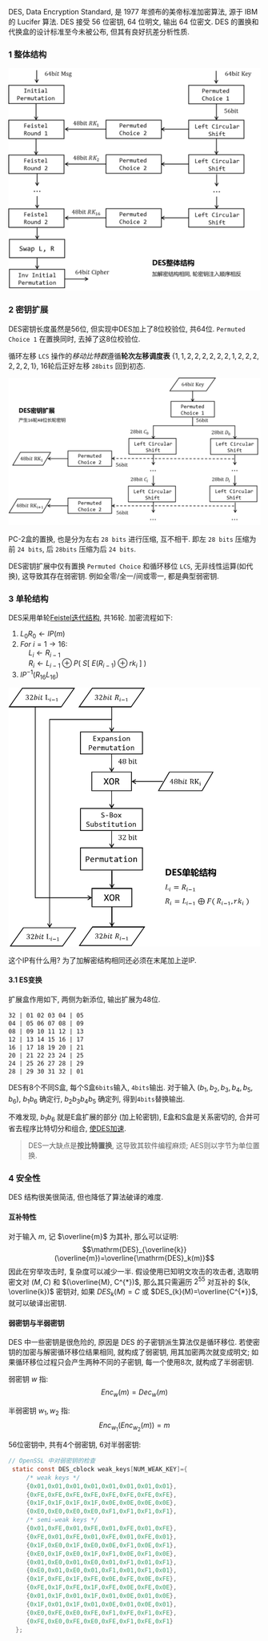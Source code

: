 DES, Data Encryption Standard, 是 1977 年颁布的美帝标准加密算法, 源于 IBM 的 Lucifer 算法. DES 接受 56 位密钥, 64 位明文, 输出 64 位密文. DES 的置换和代换盒的设计标准至今未被公布, 但其有良好抗差分析性质.

### 1 整体结构

![|500](../../../attach/Pasted%20image%2020230610224500.png)

### 2 密钥扩展

DES密钥长度虽然是56位, 但实现中DES加上了8位校验位, 共64位. `Permuted Choice 1` 在置换同时, 去掉了这8位校验位.

循环左移 `LCS` 操作的*移动比特数*遵循**轮次左移调度表** $\{1,1,2,2,2,2,2,2,1,2,2,2,2,2,2,1\}$, 16轮后正好左移 `28bits` 回到初态.

![|500](../../../attach/Pasted%20image%2020230610221457.png)

PC-2盒的置换, 也是分为左右 `28 bits` 进行压缩, 互不相干. 即左 `28 bits` 压缩为 前 `24 bits`, 后 `28bits` 压缩为后 `24 bits`.

DES密钥扩展中仅有置换 `Permuted Choice` 和循环移位 `LCS`, 无非线性运算(如代换), 这导致其存在弱密钥. 例如全零/全一/间或零一, 都是典型弱密钥.

### 3 单轮结构

DES采用单轮[Feistel迭代结构](Feistel%20结构.md), 共16轮. 加密流程如下:

1. $L_{0}R_{0}\leftarrow IP(m)$
2. $For\ i=1\to 16:$  
	$\quad L_{i}\leftarrow R_{i-1}$  
	$\quad R_{i}\leftarrow L_{i-1}\oplus P(\ S[\ E(R_{i-1})\oplus rk_{i}\ ]\ )$
3. $IP^{-1}(R_{16}L_{16})$

![|350](../../../attach/Pasted%20image%2020230610222849.png)

这个IP有什么用? 为了加解密结构相同还必须在末尾加上逆IP.

#### 3.1 ES变换

扩展盒作用如下, 两侧为新添位, 输出扩展为48位.
```
32 | 01 02 03 04 | 05
04 | 05 06 07 08 | 09
08 | 09 10 11 12 | 13
12 | 13 14 15 16 | 17
16 | 17 18 19 20 | 21
20 | 21 22 23 24 | 25
24 | 25 26 27 28 | 29
28 | 29 30 31 32 | 01
```

DES有8个不同S盒, 每个S盒`6bits`输入, `4bits`输出. 对于输入 $(b_{1}, b_{2}, b_{3}, b_{4},b_{5},b_{6})$, $b_{1}b_{6}$ 确定行, $b_{2}b_{3}b_{4}b_{5}$ 确定列, 得到`4bits`替换输出. 

不难发现, $b_{1}b_{6}$ 就是E盒扩展的部分 (加上轮密钥), E盒和S盒是关系密切的, 合并可省去程序比特切分和组合, [使DES加速](../../附录/程序及数据/DES%20代码加速.md).

> DES一大缺点是**按比特置换**, 这导致其软件编程麻烦; AES则以字节为单位置换.

### 4 安全性

DES 结构很美很简洁, 但也降低了算法破译的难度.

#### 互补特性

对于输入 $m$, 记 $\overline{m}$ 为其补, 那么可以证明:
$$\mathrm{DES}_{\overline{k}}(\overline{m})=\overline{\mathrm{DES}_k(m)}$$
因此在穷举攻击时, 复杂度可以减少一半. 假设使用已知明文攻击的攻击者, 选取明密文对 $(M, C)$ 和 $(\overline{M}, C^{*})$, 那么其只需遍历 $2^{55}$  对互补的 $(k, \overline{k})$ 密钥对, 如果 $DES_{k}(M)=C$ 或 $DES_{k}(M)=\overline{C^{*}}$, 就可以破译出密钥.

#### 弱密钥与半弱密钥

DES 中一些密钥是很危险的, 原因是 DES 的子密钥派生算法仅是循环移位. 若使密钥的加密与解密循环移位结果相同, 就构成了弱密钥, 用其加密两次就变成明文; 如果循环移位过程只会产生两种不同的子密钥, 每一个使用8次, 就构成了半弱密钥.

弱密钥 $w$ 指: $$Enc_{w}(m)=Dec_{w}(m)$$

半弱密钥 $w_{1}, w_{2}$ 指: $$Enc_{w_{1}}(Enc_{w_{2}}(m))=m$$

56位密钥中, 共有4个弱密钥, 6对半弱密钥:
```c
// OpenSSL 中对弱密钥的检查
 static const DES_cblock weak_keys[NUM_WEAK_KEY]={
     /* weak keys */
     {0x01,0x01,0x01,0x01,0x01,0x01,0x01,0x01},
     {0xFE,0xFE,0xFE,0xFE,0xFE,0xFE,0xFE,0xFE},
     {0x1F,0x1F,0x1F,0x1F,0x0E,0x0E,0x0E,0x0E},
     {0xE0,0xE0,0xE0,0xE0,0xF1,0xF1,0xF1,0xF1},
     /* semi-weak keys */
     {0x01,0xFE,0x01,0xFE,0x01,0xFE,0x01,0xFE},
     {0xFE,0x01,0xFE,0x01,0xFE,0x01,0xFE,0x01},
     {0x1F,0xE0,0x1F,0xE0,0x0E,0xF1,0x0E,0xF1},
     {0xE0,0x1F,0xE0,0x1F,0xF1,0x0E,0xF1,0x0E},
     {0x01,0xE0,0x01,0xE0,0x01,0xF1,0x01,0xF1},
     {0xE0,0x01,0xE0,0x01,0xF1,0x01,0xF1,0x01},
     {0x1F,0xFE,0x1F,0xFE,0x0E,0xFE,0x0E,0xFE},
     {0xFE,0x1F,0xFE,0x1F,0xFE,0x0E,0xFE,0x0E},
     {0x01,0x1F,0x01,0x1F,0x01,0x0E,0x01,0x0E},
     {0x1F,0x01,0x1F,0x01,0x0E,0x01,0x0E,0x01},
     {0xE0,0xFE,0xE0,0xFE,0xF1,0xFE,0xF1,0xFE},
     {0xFE,0xE0,0xFE,0xE0,0xFE,0xF1,0xFE,0xF1}
  };
```